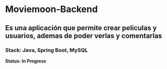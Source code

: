 # Moviemoon-Backend

## Es una aplicación que permite crear peliculas y usuarios, ademas de poder verlas y comentarlas 

### Stack: Java, Spring Boot, MySQL

**Status: In Progress**

